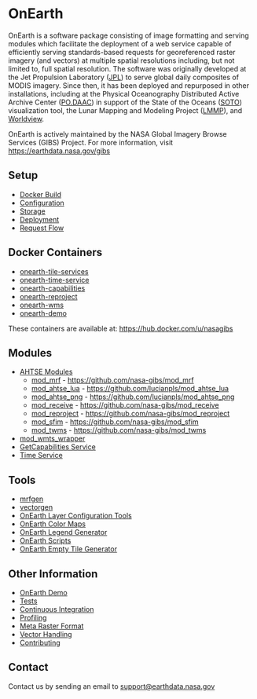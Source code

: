 # OnEarth

OnEarth is a software package consisting of image formatting and serving modules which facilitate the deployment of a web service capable of efficiently serving standards-based requests for georeferenced raster imagery (and vectors) at multiple spatial resolutions including, but not limited to, full spatial resolution.  The software was originally developed at the Jet Propulsion Laboratory ([JPL](http://www.jpl.nasa.gov/)) to serve global daily composites of MODIS imagery.  Since then, it has been deployed and repurposed in other installations, including at the Physical Oceanography Distributed Active Archive Center ([PO.DAAC](http://podaac.jpl.nasa.gov/)) in support of the State of the Oceans ([SOTO](https://podaac-tools.jpl.nasa.gov/soto/)) visualization tool, the Lunar Mapping and Modeling Project ([LMMP](https://moontrek.jpl.nasa.gov/)), and [Worldview](https://worldview.earthdata.nasa.gov/).

OnEarth is actively maintained by the NASA Global Imagery Browse Services (GIBS) Project. For more information, visit https://earthdata.nasa.gov/gibs

## Setup

* [Docker Build](docker/README.md)
* [Configuration](doc/configuration.md)
* [Storage](doc/storage.md)
* [Deployment](doc/deployment.md)
* [Request Flow](doc/request_flow.md)

## Docker Containers

* [onearth-tile-services](docker/README.md)
* [onearth-time-service](docker/time_service/README.md)
* [onearth-capabilities](src/modules/gc_service/README.md)
* [onearth-reproject](src/modules/mod_wmts_wrapper/configure_tool/README.md)
* [onearth-wms](docker/wms_service/README.md)
* [onearth-demo](src/demo/README.md)

These containers are available at: https://hub.docker.com/u/nasagibs

## Modules

* [AHTSE Modules](https://github.com/lucianpls/AHTSE)
  * [mod_mrf](https://github.com/nasa-gibs/mod_mrf) - https://github.com/nasa-gibs/mod_mrf
  * [mod_ahtse_lua](https://github.com/lucianpls/mod_ahtse_lua) - https://github.com/lucianpls/mod_ahtse_lua
  * [mod_ahtse_png](https://github.com/lucianpls/mod_ahtse_png) - https://github.com/lucianpls/mod_ahtse_png
  * [mod_receive](https://github.com/nasa-gibs/mod_receive) - https://github.com/nasa-gibs/mod_receive
  * [mod_reproject](https://github.com/nasa-gibs/mod_reproject) - https://github.com/nasa-gibs/mod_reproject
  * [mod_sfim](https://github.com/nasa-gibs/mod_sfim) - https://github.com/nasa-gibs/mod_sfim
  * [mod_twms](https://github.com/nasa-gibs/mod_twms) - https://github.com/nasa-gibs/mod_twms
* [mod_wmts_wrapper](src/modules/mod_wmts_wrapper/README.md)
* [GetCapabilities Service](src/modules/gc_service/README.md)
* [Time Service](src/modules/time_service/README.md)

## Tools

* [mrfgen](src/mrfgen/README.md)
* [vectorgen](src/vectorgen/README.md)
* [OnEarth Layer Configuration Tools](src/modules/mod_wmts_wrapper/configure_tool/README.md)
* [OnEarth Color Maps](src/colormaps/README.md)
* [OnEarth Legend Generator](src/generate_legend/README.md)
* [OnEarth Scripts](src/scripts/README.md)
* [OnEarth Empty Tile Generator](src/empty_tile/README.md)

## Other Information

* [OnEarth Demo](src/demo/README.md)
* [Tests](src/test/README.md)
* [Continuous Integration](ci/README.md)
* [Profiling](docker/profiler/README.md)
* [Meta Raster Format](https://github.com/nasa-gibs/mrf/blob/master/README.md)
* [Vector Handling](doc/vector_handling.md)
* [Contributing](CONTRIBUTING.md)

## Contact

Contact us by sending an email to
[support@earthdata.nasa.gov](mailto:support@earthdata.nasa.gov)